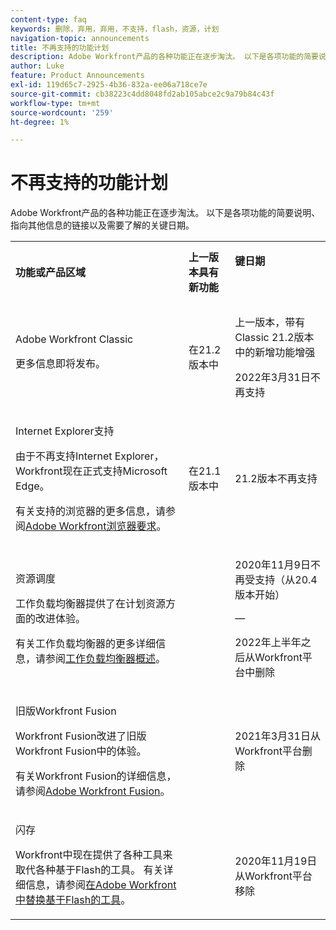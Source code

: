 ```yaml
---
content-type: faq
keywords: 删除，弃用，弃用，不支持，flash，资源，计划
navigation-topic: announcements
title: 不再支持的功能计划
description: Adobe Workfront产品的各种功能正在逐步淘汰。 以下是各项功能的简要说明、指向其他信息的链接以及需要了解的关键日期。
author: Luke
feature: Product Announcements
exl-id: 119d65c7-2925-4b36-832a-ee06a718ce7e
source-git-commit: cb38223c4dd8048fd2ab105abce2c9a79b84c43f
workflow-type: tm+mt
source-wordcount: '259'
ht-degree: 1%

---
```


# 不再支持的功能计划

Adobe Workfront产品的各种功能正在逐步淘汰。 以下是各项功能的简要说明、指向其他信息的链接以及需要了解的关键日期。

<table style="table-layout:auto"> 
 <col> 
 <col data-mc-conditions=""> 
 <col> 
 <tbody> 
  <tr> 
   <td><b>功能或产品区域</b></td> 
   <td><strong>上一版本具有新功能</strong> </td> 
   <td> <p rowspan="2"><strong>键日期</strong> </p> <p rowspan="2"> </p> </td> 
  </tr> 
  <tr data-mc-conditions=""> 
   <td>Adobe Workfront Classic <p style="font-weight: normal;">更多信息即将发布。</p> </td> 
   <td>在21.2版本中</td> 
   <td> <p>上一版本，带有Classic 21.2版本中的新增功能增强</p> <p>2022年3月31日不再支持</p> </td> 
  </tr> 
  <tr data-mc-conditions=""> 
   <td> <p>Internet Explorer支持</p> <p>由于不再支持Internet Explorer，Workfront现在正式支持Microsoft Edge。 </p> <p>有关支持的浏览器的更多信息，请参阅<a href="../../workfront-basics/workfront-browser-requirements.md" class="MCXref xref">Adobe Workfront浏览器要求</a>。</p> </td> 
   <td>在21.1版本中</td> 
   <td>21.2版本不再支持</td> 
  </tr> 
  <tr> 
   <td> <p>资源调度</p> <p>工作负载均衡器提供了在计划资源方面的改进体验。</p> <p>有关工作负载均衡器的更多详细信息，请参阅<a href="../../resource-mgmt/workload-balancer/overview-workload-balancer.md">工作负载均衡器概述</a>。</p> </td> 
   <td> </td> 
   <td> <p>2020年11月9日不再受支持（从20.4版本开始）</p> <p>—</p> <p>2022年上半年之后从Workfront平台中删除</p> </td> 
  </tr> 
  <tr> 
   <td> <p>旧版Workfront Fusion</p> <p>Workfront Fusion改进了旧版Workfront Fusion中的体验。</p> <p>有关Workfront Fusion的详细信息，请参阅<a href="https://experienceleague.adobe.com/en/docs/workfront-fusion/using/home">Adobe Workfront Fusion</a>。</p> </td> 
   <td> </td> 
   <td>2021年3月31日从Workfront平台删除</td> 
  </tr> 
  <tr> 
   <td> <p>闪存</p> <p>Workfront中现在提供了各种工具来取代各种基于Flash的工具。 有关详细信息，请参阅<a href="../../product-announcements/announcements/announcement-archive/replace-flash-tools.md" class="MCXref xref">在Adobe Workfront中替换基于Flash的工具</a>。</p> </td> 
   <td> </td> 
   <td> <p> </p> <p>2020年11月19日从Workfront平台移除</p> </td> 
  </tr> <!--
   <tr data-mc-conditions="QuicksilverOrClassic.Draft mode"> 
    <td> <p>Enhanced Authentication 1.0</p> <p>The method of migrating to the new Enhanced Authentication 2.0 depends on whether you are using Legacy Authentication or Enhanced Authentication 1.0. For more information, see <a href="../../administration-and-setup/manage-workfront/security/get-started-enhanced-authentication.md" class="MCXref xref">Enhanced Authentication overview</a>.</p> </td> 
    <td>&nbsp;</td> 
    <td>2021</td> 
   </tr>
  --> <!--
   <tr data-mc-conditions="QuicksilverOrClassic.Draft mode"> 
    <td> <p>Allowlist updates </p> <!--
      <p data-mc-conditions="QuicksilverOrClassic.Draft mode">Split</p>
     --> <!--
      <p data-mc-conditions="QuicksilverOrClassic.Draft mode">Email Service updated (MailGun)</p>
     --> </td>

</tr>

</tbody> 
</table>
